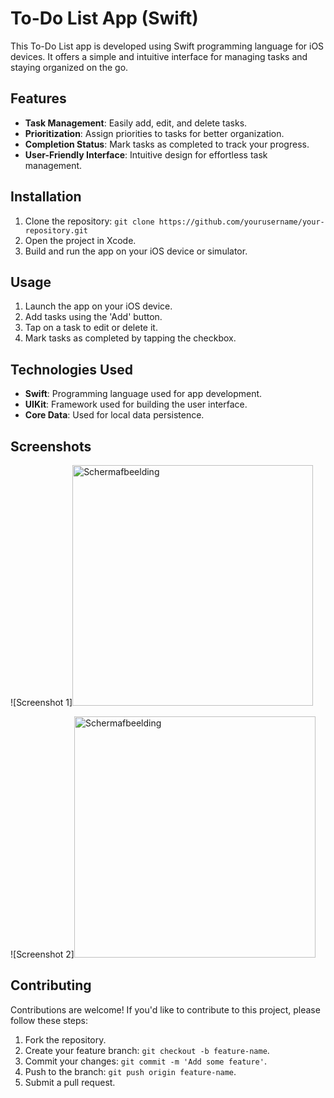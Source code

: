 # To-Do List App (Swift)

This To-Do List app is developed using Swift programming language for iOS devices. It offers a simple and intuitive interface for managing tasks and staying organized on the go.

## Features

- **Task Management**: Easily add, edit, and delete tasks.
- **Prioritization**: Assign priorities to tasks for better organization.
- **Completion Status**: Mark tasks as completed to track your progress.
- **User-Friendly Interface**: Intuitive design for effortless task management.

## Installation

1. Clone the repository: `git clone https://github.com/yourusername/your-repository.git`
2. Open the project in Xcode.
3. Build and run the app on your iOS device or simulator.

## Usage

1. Launch the app on your iOS device.
2. Add tasks using the 'Add' button.
3. Tap on a task to edit or delete it.
4. Mark tasks as completed by tapping the checkbox.

## Technologies Used

- **Swift**: Programming language used for app development.
- **UIKit**: Framework used for building the user interface.
- **Core Data**: Used for local data persistence.

## Screenshots

![Screenshot 1]<img width="385" alt="Scherm­afbeelding" src="https://github.com/MaxBenen/Doti/assets/124040697/1741eae1-3869-4957-8e5a-4606e21299b6">

![Screenshot 2]<img width="386" alt="Scherm­afbeelding" src="https://github.com/MaxBenen/Doti/assets/124040697/4e54efe2-6804-4cef-8a0c-10216c6e4e28">


## Contributing

Contributions are welcome! If you'd like to contribute to this project, please follow these steps:
1. Fork the repository.
2. Create your feature branch: `git checkout -b feature-name`.
3. Commit your changes: `git commit -m 'Add some feature'`.
4. Push to the branch: `git push origin feature-name`.
5. Submit a pull request.

   
